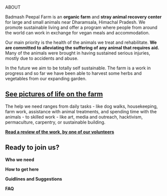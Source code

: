[title]: # (ABOUT US)

ABOUT

Badmash Peepal Farm is an **organic farm** and **stray animal recovery
center** for large and small animals near Dharamsala, Himachal Pradesh. We promote sustainable living and offer a program where people from around the world can work in exchange for vegan meals and accommodation.

Our main priority is the health of the animals we treat and rehabilitate. **We are committed to alleviating the suffering of any animal that requires aid.** Many of the animals were brought in having sustained serious injuries, mostly due to accidents and abuse.

In the future we aim to be totally self sustainable. The farm is a work in progress and so far we have been able to harvest some herbs and vegetables from our expanding garden.


 [See pictures of life on the farm](http://www.fb.com/groups/badmashpeepal/photos/ "Facebook group")
---------


The help we need ranges from daily tasks - like dog walks, housekeeping, farm work, assistance with animal treatments, and spending time with the animals - to skilled work - like art, media and outreach, hacktivism, permaculture, carpentry, or sustainable building. 


[**Read a review of the work, by one of our volunteers**](https://180daysofindia.wordpress.com/2015/09/22/badmash-peepal-farm/ "Lawrence blog")



Ready to join us?
----------

**Who we need**

**How to get here**

**Guidlines and Suggestions**

**FAQ**
